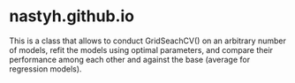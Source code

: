 # nastyh.github.io

This is a class that allows to conduct GridSeachCV() on an arbitrary number of models, refit the models using optimal parameters, and compare their performance among each other
and against the base (average for regression models).
